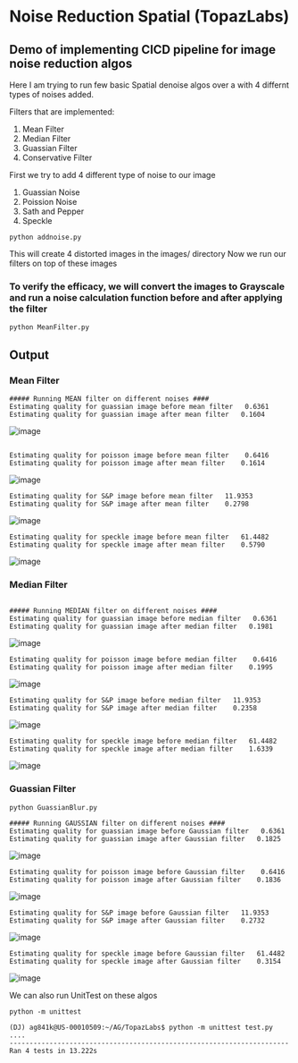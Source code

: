 # Noise Reduction Spatial (TopazLabs)
## Demo of implementing CICD pipeline for image noise reduction algos

Here I am trying to run few basic Spatial denoise algos over a with 4 differnt types of noises added.

Filters that are implemented:
1. Mean Filter
2. Median Filter
3. Guassian Filter
4. Conservative Filter

First we try to add 4 different type of noise to our image

1. Guassian Noise
2. Poission Noise
3. Sath and Pepper
4. Speckle

``` 
python addnoise.py 

```
This will create 4 distorted images in the images/ directory
Now we run our filters on top of these images

### To verify the efficacy, we will convert the images to Grayscale and run a noise calculation function before and after applying the filter

```
python MeanFilter.py 

```

## Output

### Mean Filter
```
##### Running MEAN filter on different noises ####
Estimating quality for guassian image before mean filter   0.6361
Estimating quality for guassian image after mean filter   0.1604

```
![image](https://user-images.githubusercontent.com/19201225/129359257-8ce6e98a-b8c9-4574-a6e7-0f4b87ecd63d.png)

```

Estimating quality for poisson image before mean filter    0.6416
Estimating quality for poisson image after mean filter    0.1614

```
![image](https://user-images.githubusercontent.com/19201225/129359298-805a7c58-46bd-4958-b550-2a5715add269.png)

```
Estimating quality for S&P image before mean filter   11.9353
Estimating quality for S&P image after mean filter    0.2798
```
![image](https://user-images.githubusercontent.com/19201225/129359320-4cbadc45-a26d-4576-9cec-27d2a9bfc505.png)

```
Estimating quality for speckle image before mean filter   61.4482
Estimating quality for speckle image after mean filter    0.5790
```
![image](https://user-images.githubusercontent.com/19201225/129359381-29cb4b8d-b962-499a-995a-08548d580d8f.png)


### Median Filter

```

##### Running MEDIAN filter on different noises ####
Estimating quality for guassian image before median filter   0.6361
Estimating quality for guassian image after median filter   0.1981

```
![image](https://user-images.githubusercontent.com/19201225/129360259-12e6a5f0-9e13-46aa-af00-695bec5cc6d7.png)

```
Estimating quality for poisson image before median filter    0.6416
Estimating quality for poisson image after median filter    0.1995
```

![image](https://user-images.githubusercontent.com/19201225/129360329-d54acfc4-38a2-4f66-b967-802ebe7b10d6.png)

```
Estimating quality for S&P image before median filter   11.9353
Estimating quality for S&P image after median filter    0.2358
```
![image](https://user-images.githubusercontent.com/19201225/129360392-a00f03b7-a6e1-415d-9712-5562490059bb.png)

```
Estimating quality for speckle image before median filter   61.4482
Estimating quality for speckle image after median filter    1.6339

```
![image](https://user-images.githubusercontent.com/19201225/129360465-34557a80-dd44-40a2-b455-c67593cef33f.png)

### Guassian Filter

```
python GuassianBlur.py

##### Running GAUSSIAN filter on different noises ####
Estimating quality for guassian image before Gaussian filter   0.6361
Estimating quality for guassian image after Gaussian filter   0.1825
```
![image](https://user-images.githubusercontent.com/19201225/129360835-55a0044f-dbd9-4b64-8a1c-f03db6716e3e.png)


```
Estimating quality for poisson image before Gaussian filter    0.6416
Estimating quality for poisson image after Gaussian filter    0.1836
```
![image](https://user-images.githubusercontent.com/19201225/129360901-6581c648-a318-4227-8e57-800594ed7ad1.png)


```
Estimating quality for S&P image before Gaussian filter   11.9353
Estimating quality for S&P image after Gaussian filter    0.2732
```
![image](https://user-images.githubusercontent.com/19201225/129360925-bb76629c-d5ea-4660-b4b7-3ba839c33792.png)

```
Estimating quality for speckle image before Gaussian filter   61.4482
Estimating quality for speckle image after Gaussian filter    0.3154

```
![image](https://user-images.githubusercontent.com/19201225/129360982-ffa79db8-fc8e-4cb0-8d64-fa8bf12123f4.png)

We can also run UnitTest on these algos

```
python -m unittest

(DJ) ag841k@US-00010509:~/AG/TopazLabs$ python -m unittest test.py
....
----------------------------------------------------------------------
Ran 4 tests in 13.222s

```

